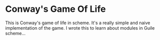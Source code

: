 Conway's Game Of Life
=======================================

This is Conway's game of life in scheme. It's a really simple and naive implementation of the game. I wrote this to learn about modules in Guile scheme...
